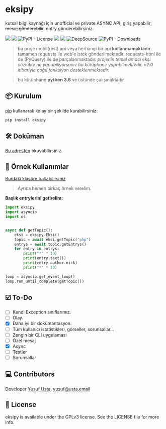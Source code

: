 # eksipy

kutsal bilgi kaynağı için unofficial ve private ASYNC API, giriş yapabilir; ~~mesaj gönderebilir~~, entry gönderebilirsiniz.

![](https://img.shields.io/pypi/pyversions/eksipy?style=flat-square) ![](https://img.shields.io/pypi/v/eksipy?style=flat-square) ![PyPI - License](https://img.shields.io/pypi/l/eksipy?style=flat-square) ![](https://www.codefactor.io/repository/github/quiec/eksipy/badge) ![](https://deepsource.io/gh/Quiec/eksipy.svg/?label=active+issues&show_trend=true) ![DeepSource](https://deepsource.io/gh/Quiec/eksipy.svg/?label=resolved+issues&show_trend=true) ![PyPI - Downloads](https://img.shields.io/pypi/dm/eksipy)

> bu proje mobil(rest) api veya herhangi bir api **kullanmamaktadır**. tamamen requests ile web'e istek gönderilmektedir. requests-html ile de (PyQuery) ile de parçalanmaktadır. _projenin temel amacı ekşi sözlükte ne yapabiliyorsanız bu kütüphane yapabilmektedir. v2.0 itibariyle çoğu fonksiyon desteklenmektedir._

> bu kütüphane **python 3.6** ve üstünde çalışmaktadır.

## 📦 Kurulum

[pip](https://pypi.org/) kullanarak kolay bir şekilde kurabilirsiniz:

```sh
pip install eksipy
```

## 🛠 Doküman

[Bu adresten](https://yusufusta.github.io/eksipy/) okuyabilirsiniz.

## 🔷 Örnek Kullanımlar

[Burdaki klasöre bakabilirsiniz](https://github.com/yusufusta/eksipy/tree/master/examples)

> Ayrıca hemen birkaç örnek verelim.

**Başlık entrylerini getirelim:**

```python
import eksipy
import asyncio
import os


async def getTopic():
    eksi = eksipy.Eksi()
    topic = await eksi.getTopic("php")
    entrys = await topic.getEntrys()
    for entry in entrys:
        print("*" * 10)
        print(entry.text())
        print(entry.author.nick)
        print("*" * 10)

loop = asyncio.get_event_loop()
loop.run_until_complete(getTopic())
```

## ☑️ To-Do

- [ ] Kendi Exception sınıflarımız.
- [ ] Olay.
- [x] Daha iyi bir dokümantasyon.
- [ ] Tüm kullanıcı istatistikleri, görseller, sorunsallar...
- [ ] Zengin bir CLI uygulaması
- [ ] Özel mesaj
- [x] Async
- [ ] Testler
- [ ] Sorunsallar

## 💻 Contributors

Developer [Yusuf Usta](https://t.me/fusuf), yusuf@usta.email

## 📒 License

eksipy is available under the GPLv3 license. See the LICENSE file for more info.
